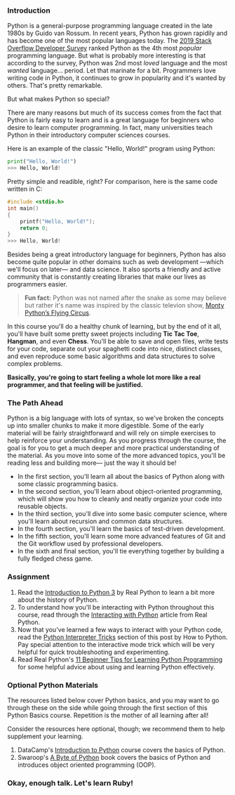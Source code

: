 ### Introduction
Python is a general-purpose programming language created in the late 1980s by Guido van Rossum. In recent years, Python has grown rapidily and has become one of the most popular languages today. The [2019 Stack Overflow Developer Survey](https://insights.stackoverflow.com/survey/2019) ranked Python as the 4th most *popular* programming language. But what is probably more interesting is that according to the survey, Python was 2nd most *loved* language and the most *wanted* language... period. Let that marinate for a bit. Programmers love writing code in Python, it continues to grow in popularity and it's wanted by others.  That's pretty remarkable. 

But what makes Python so special? 

There are many reasons but much of its success comes from the fact that Python is fairly easy to learn and is a great language for beginners who desire to learn computer programming. In fact, many universities teach Python in their introductory computer sciences courses.

Here is an example of the classic "Hello, World!" program using Python:

~~~python
print("Hello, World!")
>>> Hello, World!
~~~

Pretty simple and readible, right? For comparison, here is the same code written in C:

~~~c
#include <stdio.h>
int main()
{
    printf("Hello, World!");
    return 0;
}
>>> Hello, World!
~~~

Besides being a great introductory language for beginners, Python has also become quite popular in other domains such as web development —which we'll focus on later— and data science. It also sports a friendly and active community that is constantly creating libraries that make our lives as programmers easier. 

> **Fun fact:** Python was not named after the snake as some may believe but rather it's name was inspired by the classic televion show, [Monty Python’s Flying Circus](https://en.wikipedia.org/wiki/Monty_Python).

In this course you'll do a healthy chunk of learning, but by the end of it all, you'll have built some pretty sweet projects including **Tic Tac Toe**, **Hangman**, and even **Chess**. You'll be able to save and open files, write tests for your code, separate out your spaghetti code into nice, distinct classes, and even reproduce some basic algorithms and data structures to solve complex problems. 

**Basically, you're going to start feeling a whole lot more like a real programmer, and that feeling will be justified.** 

### The Path Ahead
Python is a big language with lots of syntax, so we've broken the concepts up into smaller chunks to make it more digestible. Some of the early material will be fairly straightforward and will rely on simple exercises to help reinforce your understanding. As you progress through the course, the goal is for you to get a much deeper and more practical understanding of the material. As you move into some of the more advanced topics, you'll be reading less and building more— just the way it should be!

* In the first section, you'll learn all about the basics of Python along with some classic programming basics.
* In the second section, you'll learn about object-oriented programming, which will show you how to cleanly and neatly organize your code into reusable objects.
* In the third section, you'll dive into some basic computer science, where you'll learn about recursion and common data structures.
* In the fourth section, you'll learn the basics of test-driven development.
* In the fifth section, you'll learn some more advanced features of Git and the Git workflow used by professional developers.
* In the sixth and final section, you'll tie everything together by building a fully fledged chess game.

### Assignment

1. Read the [Introduction to Python 3](https://realpython.com/python-introduction/) by Real Python to learn a bit more about the history of Python.
2. To understand how you'll be interacting with Python throughout this course, read through the [Interacting with Python](https://realpython.com/interacting-with-python/) article from Real Python.
3. Now that you've learned a few ways to interact with your Python code, read the [Python Interpreter Tricks](http://howtopython.org/en/latest/the-interpreter/#python-interpreter-tricks) section of this post by How to Python. Pay special attention to the interactive mode trick which will be very helpful for quick troubleshooting and experimenting. 
4. Read Real Python's [11 Beginner Tips for Learning Python Programming](https://realpython.com/python-beginner-tips/) for some helpful advice about using and learning Python effectively.

### Optional Python Materials
The resources listed below cover Python basics, and you may want to go through these on the side while going through the first section of this Python Basics course. Repetition is the mother of all learning after all!

Consider the resources here optional, though; we recommend them to help supplement your learning.

1. DataCamp's [Introduction to Python](https://campus.datacamp.com/courses/intro-to-python-for-data-science/) course covers the basics of Python.
2. Swaroop's [A Byte of Python](https://python.swaroopch.com/) book covers the basics of Python and introduces object oriented programming (OOP).

### Okay, enough talk. Let's learn Ruby!

